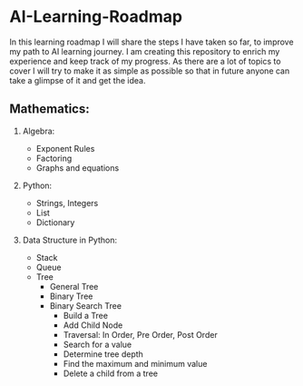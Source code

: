 # AI-Learning-Roadmap

In this learning roadmap I will share the steps I have taken so far, to improve my path to AI learning journey. I am creating this repository to enrich my experience and keep track of my progress. As there are a lot of topics to cover I will try to make it as simple as possible so that in future anyone can take a glimpse of it and get the idea.

## Mathematics:
1. Algebra:
   - Exponent Rules
   - Factoring
   - Graphs and equations
  
2. Python:
      - Strings, Integers
      - List
      - Dictionary
3. Data Structure in Python:
      - Stack
      - Queue
      - Tree
         * General Tree
         * Binary Tree
         * Binary Search Tree
            + Build a Tree
            + Add Child Node
            + Traversal: In Order, Pre Order, Post Order
            + Search for a value
            + Determine tree depth
            + Find the maximum and minimum value
            + Delete a child from a tree
